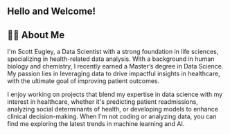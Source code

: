 ## Hello and Welcome! 

## 👨‍💻 About Me
I'm Scott Eugley, a Data Scientist with a strong foundation in life sciences, specializing in health-related data analysis. With a background in human biology and chemistry, I recently earned a Master’s degree in Data Science. My passion lies in leveraging data to drive impactful insights in healthcare, with the ultimate goal of improving patient outcomes.

I enjoy working on projects that blend my expertise in data science with my interest in healthcare, whether it's predicting patient readmissions, analyzing social determinants of health, or developing models to enhance clinical decision-making. When I'm not coding or analyzing data, you can find me exploring the latest trends in machine learning and AI.

<!--
**SEugley/seugley** is a ✨ _special_ ✨ repository because its `README.md` (this file) appears on your GitHub profile.

Here are some ideas to get you started:

- 🔭 I’m currently working on ...
- 🌱 I’m currently learning ...
- 👯 I’m looking to collaborate on ...
- 🤔 I’m looking for help with ...
- 💬 Ask me about ...
- 📫 How to reach me: ...
- 😄 Pronouns: ...
- ⚡ Fun fact: ...
-->
